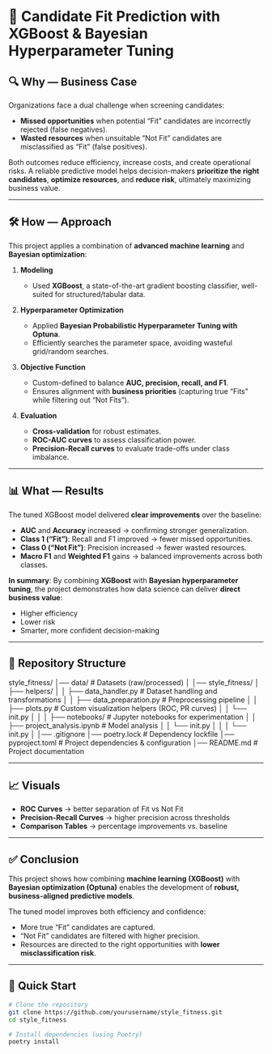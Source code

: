 # 🚀 Candidate Fit Prediction with XGBoost & Bayesian Hyperparameter Tuning

## 🔍 Why — Business Case
Organizations face a dual challenge when screening candidates:
- **Missed opportunities** when potential “Fit” candidates are incorrectly rejected (false negatives).
- **Wasted resources** when unsuitable “Not Fit” candidates are misclassified as “Fit” (false positives).

Both outcomes reduce efficiency, increase costs, and create operational risks.
A reliable predictive model helps decision-makers **prioritize the right candidates**, **optimize resources**, and **reduce risk**, ultimately maximizing business value.

---

## 🛠️ How — Approach
This project applies a combination of **advanced machine learning** and **Bayesian optimization**:

1. **Modeling**
   - Used **XGBoost**, a state-of-the-art gradient boosting classifier, well-suited for structured/tabular data.

2. **Hyperparameter Optimization**
   - Applied **Bayesian Probabilistic Hyperparameter Tuning with Optuna**.
   - Efficiently searches the parameter space, avoiding wasteful grid/random searches.

3. **Objective Function**
   - Custom-defined to balance **AUC, precision, recall, and F1**.
   - Ensures alignment with **business priorities** (capturing true “Fits” while filtering out “Not Fits”).

4. **Evaluation**
   - **Cross-validation** for robust estimates.
   - **ROC-AUC curves** to assess classification power.
   - **Precision-Recall curves** to evaluate trade-offs under class imbalance.

---

## 📊 What — Results
The tuned XGBoost model delivered **clear improvements** over the baseline:

- **AUC** and **Accuracy** increased → confirming stronger generalization.
- **Class 1 (“Fit”)**: Recall and F1 improved → fewer missed opportunities.
- **Class 0 (“Not Fit”)**: Precision increased → fewer wasted resources.
- **Macro F1** and **Weighted F1** gains → balanced improvements across both classes.

**In summary**:
By combining **XGBoost** with **Bayesian hyperparameter tuning**, the project demonstrates how data science can deliver **direct business value**:
- Higher efficiency
- Lower risk
- Smarter, more confident decision-making

---

## 📂 Repository Structure
style_fitness/
│── data/ 										# Datasets (raw/processed)
│
│── style_fitness/
│ ├── helpers/
│ │ ├── data_handler.py 			# Dataset handling and transformations
│ │ ├── data_preparation.py 	# Preprocessing pipeline
│ │ ├── plots.py 							# Custom visualization helpers (ROC, PR curves)
│ │ └── init.py
│ │
│ ├── notebooks/ 									# Jupyter notebooks for experimentation
│ │ ├── project_analysis.ipynb 		# Model analysis
│ │ └── init.py
│ │
│ └── init.py
│
│── .gitignore
│── poetry.lock 				# Dependency lockfile
│── pyproject.toml 			# Project dependencies & configuration
│── README.md 					# Project documentation


---

## 📈 Visuals
- **ROC Curves** → better separation of Fit vs Not Fit
- **Precision-Recall Curves** → higher precision across thresholds
- **Comparison Tables** → percentage improvements vs. baseline

---

## ✅ Conclusion
This project shows how combining **machine learning (XGBoost)** with **Bayesian optimization (Optuna)** enables the development of **robust, business-aligned predictive models**.

The tuned model improves both efficiency and confidence:
- More true “Fit” candidates are captured.
- “Not Fit” candidates are filtered with higher precision.
- Resources are directed to the right opportunities with **lower misclassification risk**.

---

## 🚀 Quick Start

```bash
# Clone the repository
git clone https://github.com/yourusername/style_fitness.git
cd style_fitness

# Install dependencies (using Poetry)
poetry install
